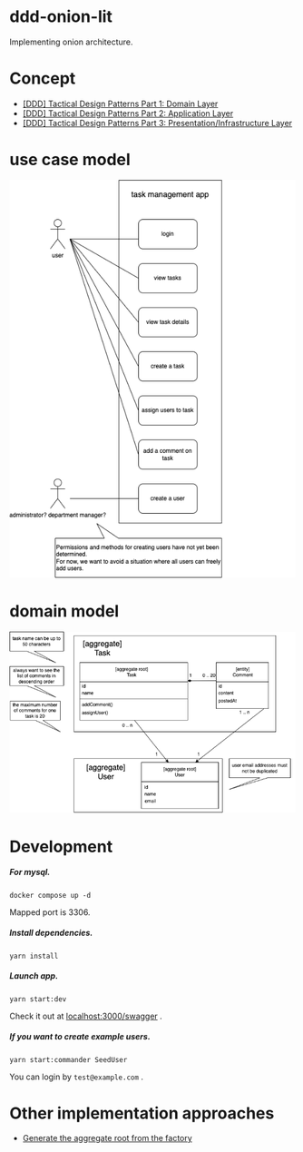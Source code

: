 # ddd-onion-lit

Implementing onion architecture.

# Concept

- [[DDD] Tactical Design Patterns Part 1: Domain Layer](https://dev.to/minericefield/ddd-tactical-design-patterns-part-1-domain-layer-j38)
- [[DDD] Tactical Design Patterns Part 2: Application Layer](https://dev.to/minericefield/ddd-tactical-design-patterns-part-2-application-layer-e14)
- [[DDD] Tactical Design Patterns Part 3: Presentation/Infrastructure Layer](https://dev.to/minericefield/ddd-tactical-design-patterns-part-3-presentationinfrastructure-layer-2e4f)

# use case model
![](doc/use%20case%20model.png)

# domain model
![](doc/domain%20model.png)

# Development

##### For mysql.
```
docker compose up -d
```
Mapped port is 3306.

##### Install dependencies.
```
yarn install
```

##### Launch app.
```
yarn start:dev
```
Check it out at [localhost:3000/swagger](http://localhost:3000/swagger) .

##### If you want to create example users.
```
yarn start:commander SeedUser
```
You can login by `test@example.com` .

# Other implementation approaches
- [Generate the aggregate root from the factory](https://github.com/minericefield/ddd-onion-lit/tree/variations/user-factory)

